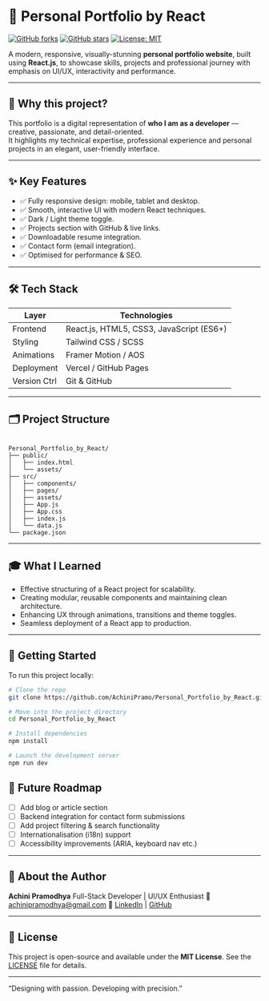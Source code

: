 # 🌟 Personal Portfolio by React  
[![GitHub forks](https://img.shields.io/github/forks/AchiniPramo/Personal_Portfolio_by_React?style=social)](https://github.com/AchiniPramo/Personal_Portfolio_by_React/network) [![GitHub stars](https://img.shields.io/github/stars/AchiniPramo/Personal_Portfolio_by_React?style=social)](https://github.com/AchiniPramo/Personal_Portfolio_by_React/stargazers) [![License: MIT](https://img.shields.io/badge/License-MIT-yellow.svg)](./LICENSE)  

A modern, responsive, visually-stunning **personal portfolio website**, built using **React.js**, to showcase skills, projects and professional journey with emphasis on UI/UX, interactivity and performance.

---

## 📌 Why this project?  
This portfolio is a digital representation of **who I am as a developer** — creative, passionate, and detail-oriented.  
It highlights my technical expertise, professional experience and personal projects in an elegant, user-friendly interface.

---

## ✨ Key Features  
- ✅ Fully responsive design: mobile, tablet and desktop.  
- ✅ Smooth, interactive UI with modern React techniques.  
- ✅ Dark / Light theme toggle.  
- ✅ Projects section with GitHub & live links.  
- ✅ Downloadable resume integration.  
- ✅ Contact form (email integration).  
- ✅ Optimised for performance & SEO.  

---

## 🛠 Tech Stack  
| Layer         | Technologies                                                   |
|---------------|---------------------------------------------------------------|
| Frontend      | React.js, HTML5, CSS3, JavaScript (ES6+)                      |
| Styling       | Tailwind CSS / SCSS                                            |
| Animations    | Framer Motion / AOS                                            |
| Deployment    | Vercel / GitHub Pages                                          |
| Version Ctrl  | Git & GitHub                                                   |

---

## 🗂 Project Structure  
```

Personal_Portfolio_by_React/
├── public/
│   ├── index.html
│   └── assets/
├── src/
│   ├── components/
│   ├── pages/
│   ├── assets/
│   ├── App.js
│   ├── App.css
│   ├── index.js
│   └── data.js
└── package.json

````

---

## 🎓 What I Learned  
- Effective structuring of a React project for scalability.  
- Creating modular, reusable components and maintaining clean architecture.  
- Enhancing UX through animations, transitions and theme toggles.  
- Seamless deployment of a React app to production.  

---

## 🚀 Getting Started  
To run this project locally:

```bash
# Clone the repo
git clone https://github.com/AchiniPramo/Personal_Portfolio_by_React.git

# Move into the project directory
cd Personal_Portfolio_by_React

# Install dependencies
npm install

# Launch the development server
npm run dev
````

## 🔭 Future Roadmap

* [ ] Add blog or article section
* [ ] Backend integration for contact form submissions
* [ ] Add project filtering & search functionality
* [ ] Internationalisation (i18n) support
* [ ] Accessibility improvements (ARIA, keyboard nav etc.)

---

## 👤 About the Author

**Achini Pramodhya**
Full-Stack Developer | UI/UX Enthusiast
📧 [achinipramodhya@gmail.com](mailto:achinipramodhya@gmail.com)
🔗 [LinkedIn](https://www.linkedin.com/in/achinipramodhya/) | [GitHub](https://github.com/AchiniPramo)

---

## 📄 License

This project is open-source and available under the **MIT License**. See the [LICENSE](LICENSE) file for details.

---

“Designing with passion. Developing with precision.”

```
